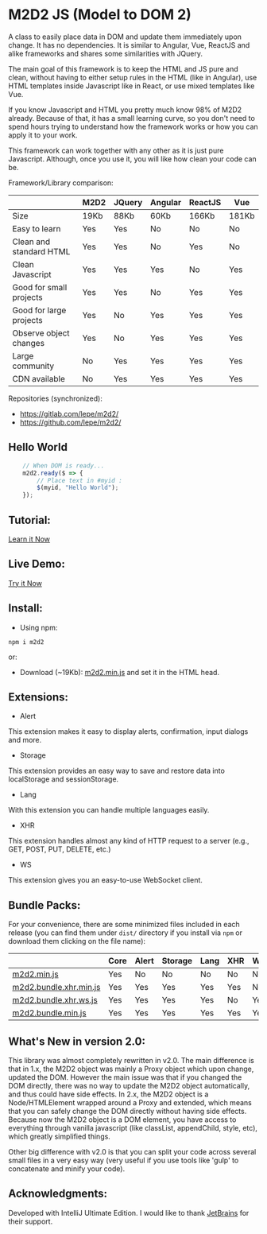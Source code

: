# M2D2 JS (Model to DOM 2)

A class to easily place data in DOM and update them immediately upon change. It has no dependencies. It is similar to Angular, Vue, ReactJS and alike frameworks and shares some similarities with JQuery.

The main goal of this framework is to keep the HTML and JS pure and clean, without having to either setup rules in the HTML (like in Angular), use HTML templates inside Javascript like in React, or use mixed templates like Vue. 

If you know Javascript and HTML you pretty much know 98% of M2D2 already. 
Because of that, it has a small learning curve, so you don't need to spend hours trying to understand
how the framework works or how you can apply it to your work.

This framework can work together with any other as it is just pure Javascript. Although, once you use it, you will like how clean your code can be.

Framework/Library comparison:

|        		 		 	| M2D2 | JQuery | Angular | ReactJS | Vue   |
| ------------------------- | ---- | ------ | ------- | ------- | ----- |
| Size  		  			| 19Kb |  88Kb  |  60Kb   | 166Kb   | 181Kb |
| Easy to learn   			|  Yes |  Yes   |   No    |   No    |  No   |
| Clean and standard HTML 	|  Yes |  Yes   |   No    |   Yes   |  No   |
| Clean Javascript    		|  Yes |  Yes   |   Yes   |   No    |  Yes  |
| Good for small projects   |  Yes |  Yes   |   No    |   Yes   |  Yes  |
| Good for large projects   |  Yes |  No    |   Yes   |   Yes   |  Yes  |
| Observe object changes    |  Yes |  No    |   Yes   |   Yes   |  Yes  |
| Large community           |  No  |  Yes   |   Yes   |   Yes   |  Yes  |
| CDN available             |  No  |  Yes   |   Yes   |   Yes   |  Yes  |

Repositories (synchronized):

* https://gitlab.com/lepe/m2d2/
* https://github.com/lepe/m2d2/


## Hello World

```js
    // When DOM is ready...
	m2d2.ready($ => {
		// Place text in #myid :
		$(myid, "Hello World");
	});
```

## Tutorial:
[Learn it Now](https://gl.githack.com/lepe/m2d2/raw/master/examples/tutorial/index.html)

## Live Demo:
[Try it Now](https://gl.githack.com/lepe/m2d2/raw/master/index.html)

## Install:

* Using npm:

`npm i m2d2`

or:

* Download (~19Kb): [m2d2.min.js](https://gl.githack.com/lepe/m2d2/raw/master/dist/m2d2.min.js) and set it in the HTML head.

## Extensions:

* Alert

This extension makes it easy to display alerts, confirmation, input dialogs and more.

* Storage

This extension provides an easy way to save and restore data into localStorage and sessionStorage.

* Lang

With this extension you can handle multiple languages easily.

* XHR

This extension handles almost any kind of HTTP request to a server (e.g., GET, POST, PUT, DELETE, etc.)

* WS

This extension gives you an easy-to-use WebSocket client.

## Bundle Packs:

For your convenience, there are some minimized files included in each release (you can find them under `dist/` directory if you install via `npm` or download them clicking on the file name):

|        		 		 	| Core | Alert  | Storage | Lang    | XHR   |  WS   |  Size |
| ------------------------- | ---- | ------ | ------- | ------- | ----- | ----- | ----- |
| [m2d2.min.js](https://gl.githack.com/lepe/m2d2/raw/master/dist/m2d2.min.js)		  		| Yes  | No     |   No    | No      | No    | No    |  19K  |
| [m2d2.bundle.xhr.min.js](https://gl.githack.com/lepe/m2d2/raw/master/dist/m2d2.bundle.xhr.min.js)	| Yes  | Yes    |   Yes   | Yes     | Yes   | No    |  28K  |
| [m2d2.bundle.xhr.ws.js](https://gl.githack.com/lepe/m2d2/raw/master/dist/m2d2.bundle.xhr.ws.js)		| Yes  | Yes    |   Yes   | Yes     | No    | Yes   |  27K  |
| [m2d2.bundle.min.js](https://gl.githack.com/lepe/m2d2/raw/master/dist/m2d2.bundle.min.js)		| Yes  | Yes    |   Yes   | Yes     | Yes   | Yes   |  29K  |

## What's New in version 2.0:

This library was almost completely rewritten in v2.0. The main difference is that in 1.x, the M2D2 object was mainly a Proxy object which upon change, updated the DOM. However the main issue was that if you changed the DOM directly, there was no way to update the M2D2 object automatically, and thus could have side effects. In 2.x, the M2D2 object is a Node/HTMLElement wrapped around a Proxy and extended, which means that you can safely change the DOM directly without having side effects. Because now the M2D2 object is a DOM element, you have access to everything through vanilla javascript (like classList, appendChild, style, etc), which greatly simplified things.

Other big difference with v2.0 is that you can split your code across several small files in a very easy way (very useful if you use tools like 'gulp' to concatenate and minify your code).

## Acknowledgments:

Developed with IntelliJ Ultimate Edition.
I would like to thank [JetBrains](https://jb.gg/OpenSource) for their support. 